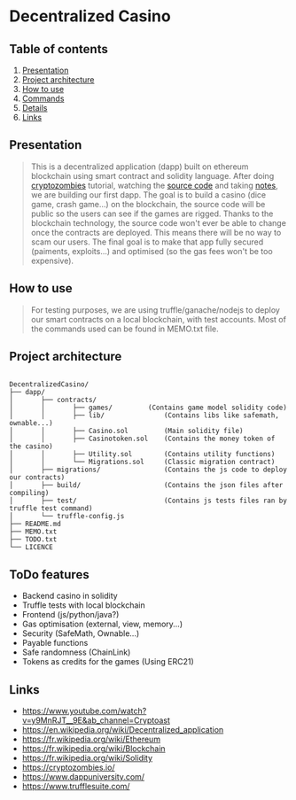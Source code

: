 # Decentralized Casino

## Table of contents

1. [Presentation](#presentation)
2. [Project architecture](#project-architecture)
3. [How to use](#how-does-it-work)
4. [Commands](#commands)
5. [Details](#details)
6. [Links](#links)

## Presentation 

>This is a decentralized application (dapp) built on ethereum blockchain using smart contract and solidity language. After doing [cryptozombies](https://cryptozombies.io) tutorial, watching the [source code](https://github.com/hanzopgp/CryptoZombies) and taking [notes](https://github.com/hanzopgp/CryptoZombies), we are building our first dapp. The goal is to build a casino (dice game, crash game...) on the blockchain, the source code will be public so the users can see if the games are rigged. Thanks to the blockchain technology, the source code won't ever be able to change once the contracts are deployed. This means there will be no way to scam our users. The final goal is to make that app fully secured (paiments, exploits...) and optimised (so the gas fees won't be too expensive).

## How to use

>For testing purposes, we are using truffle/ganache/nodejs to deploy our smart contracts on a local blockchain, with test accounts.
Most of the commands used can be found in MEMO.txt file.

## Project architecture

<pre><code>
DecentralizedCasino/
├── dapp/
│   	├── contracts/
│       │       ├── games/ 	       (Contains game model solidity code)   
│       │       ├── lib/               (Contains libs like safemath, ownable...)
│       │       ├── Casino.sol         (Main solidity file)
│       │       ├── Casinotoken.sol    (Contains the money token of the casino)
│       │       ├── Utility.sol        (Contains utility functions)
│       │       └── Migrations.sol     (Classic migration contract)                    
│   	├── migrations/                (Contains the js code to deploy our contracts)
│       ├── build/                     (Contains the json files after compiling)
│       ├── test/                      (Contains js tests files ran by truffle test command)
│       └── truffle-config.js 
├── README.md		          
├── MEMO.txt
├── TODO.txt
└── LICENCE  
</pre></code>

## ToDo features

- Backend casino in solidity
- Truffle tests with local blockchain
- Frontend (js/python/java?)
- Gas optimisation (external, view, memory...)
- Security (SafeMath, Ownable...)
- Payable functions
- Safe randomness (ChainLink)
- Tokens as credits for the games (Using ERC21)

## Links

- https://www.youtube.com/watch?v=y9MnRJT__9E&ab_channel=Cryptoast
- https://en.wikipedia.org/wiki/Decentralized_application
- https://fr.wikipedia.org/wiki/Ethereum
- https://fr.wikipedia.org/wiki/Blockchain
- https://fr.wikipedia.org/wiki/Solidity
- https://cryptozombies.io/
- https://www.dappuniversity.com/
- https://www.trufflesuite.com/
